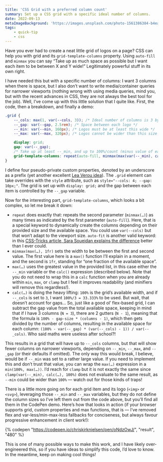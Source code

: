 ```yaml
---
title: 'CSS Grid with a preferred column count'
summary: Set up a CSS grid with a specific ideal number of columns.
date: 2022-09-13
metaImageBackground: 'https://images.unsplash.com/photo-1561386384-b4eac7f8724b?ixlib=rb-1.2.1&ixid=MnwxMjA3fDB8MHxzZWFyY2h8MjR8fGNvbHVtbnN8ZW58MHx8MHx8&auto=format&fit=crop&w=900&q=60'
tags:
    - quick-tip
    - css
---
```


Have you ever had to create a neat little grid of logos on a page? CSS can help you with grid and its `grid-template-columns` property. Using `auto-fill` and `minmax` you can say “Take up as much space as possible but I want each item to be between X and Y wide!” Legitimately powerful stuff in its own right.

I have needed this but with a specific number of columns: I want 3 columns when there is space, but I also don’t want to write media/container queries for narrower viewports (nothing wrong with using media queries, mind you, but with the recent advances in CSS, they are not always the best tool for the job). Well, I’ve come up with this little solution that I quite like. First, the code, then a breakdown, and finally a demo:

```css
.grid {
	--_cols: max(1, var(--cols, 3)); /* Ideal number of columns is 3 by default; at least one! */
	--_gap: var(--gap, 2.5rem); /* Space between each logo */
	--_min: var(--min, 160px); /* Logos must be at least this wide */
	--_max: var(--max, 320px); /* Logos cannot be wider than this size */

	display: grid;
	gap: var(--_gap);
	/* Take up at least --_min, and up to 100%/count (minus value of each added gap), whichever is largest */
	grid-template-columns: repeat(auto-fill, minmax(max(var(--_min), calc((100% - var(--_gap) * (var(--_cols) - 1)) / var(--_cols))), 1fr));
}
```

I define four pseudo-private custom properties, denoted by an underscore as a prefix (yet another excellent [Lea Verou idea](https://lea.verou.me/2021/10/custom-properties-with-defaults/)). The `.grid` element can take overrides with the `style` attribute, such as `style="--cols: 4; --gap: 10px;"`. The grid is set up with `display: grid;` and the gap between each item is controlled by the `--_gap` variable.

Now for the interesting part, `grid-template-columns`, which looks a bit complex, so let me break it down:

- `repeat` does exactly that: repeats the second parameter (`minmax(…)`) as many times as indicated by the first parameter (`auto-fill`). Here, that is a special keyword to dynamically create the columns depending on their provided size and the available space. You could use `var(--cols)` but that won’t adapt to the viewport size. `auto-fit` is another valid keyword: in this [CSS-Tricks article, Sara Soueidan explains the difference](https://css-tricks.com/auto-sizing-columns-css-grid-auto-fill-vs-auto-fit/) better than I ever could.
- `minmax(max(…), 1fr)` sets the width to be between the first and second value. The first value here is a `max()` function I’ll explain in a moment, and the second is `1fr`, standing for “one fraction of the available space”.
- `max(…)` uses the greatest value in the provided list, in this case either the `--_min` variable or the `calc()` expression (described below). Note that you do not need to wrap this in a `calc` function when you are already within `min`, `max`, or `clamp` but I feel it improves readability (and minifiers will remove this regardless!).
- `calc(…)` is doing the heavy lifting: `100%` is the grid’s available width, and if `--_cols` is set to `3`, I want `100%/3 = 33.333%` to be used. But wait, that doesn’t account for gaps… So, just like a good ol’ flex-based grid, I can subtract the gap value from the total available space, keeping in mind that if I have 3 columns (`N = 3`), there are 2 gutters (`N - 1`), meaning that the formula is `100% - gap-size * (columns - 1)`, which then gets divided by the number of columns, resulting in the available space for each column: `(100% - var(--_gap) * (var(--_cols) - 1)) / var(--_cols)`. Who said maths were useless after school?!

This results in a grid that will have up to `--_cols` columns, but that will show fewer columns on narrower viewports, depending on `--_min`, `--_max`, and `--_gap` (or their defaults if omitted). The only way this would break, I believe, would be if `--_min` was set to a rather large value. If you need to implement this and don’t trust that value, you can wrap the `max(…)` expression in a `min(100%, max(…))`. I’d reach for `clamp` but it is not exactly the same since `clamp(var(--_min), calc(…), 100%)` does not evaluate to the same result, as `--min` could be wider than `100%` — watch out for those kinds of traps!

There is a little more going on for each grid item and its logo (`<img>` or `<svg>`), leveraging those `--_min` and `--_max` variables, but they do not define the column sizes so I’ve left them out from the code above, but you’ll find all them in the CodePen demo. Here’s how that looks in action (if your browser supports grid, custom properties and max functions, that is — I’ve removed flex and var-less/min-max-less fallbacks for conciseness, but always favour progressive enhancement in client work!):

{% codepen "https://codepen.io/chriskirknielsen/pen/oNdzOwJ/", "result", "480" %}

This is one of many possible ways to make this work, and I have likely over-engineered this, so if you have ideas to simplify this code, I’d love to know. In the meantime, keep on making cool things!
